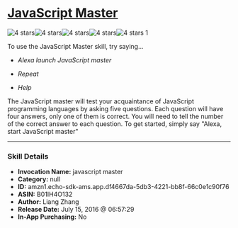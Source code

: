 # [JavaScript Master](http://alexa.amazon.com/#skills/amzn1.echo-sdk-ams.app.df4667da-5db3-4221-bb8f-66c0e1c90f76)
![4 stars](../../images/ic_star_black_18dp_1x.png)![4 stars](../../images/ic_star_black_18dp_1x.png)![4 stars](../../images/ic_star_black_18dp_1x.png)![4 stars](../../images/ic_star_black_18dp_1x.png)![4 stars](../../images/ic_star_border_black_18dp_1x.png) 1

To use the JavaScript Master skill, try saying...

* *Alexa launch JavaScript master*

* *Repeat*

* *Help*

The JavaScript master will test your acquaintance of JavaScript programming languages by asking five questions. Each question will have four answers, only one of them is correct. You will need to tell the number of the correct answer to each question. To get started, simply say "Alexa, start JavaScript master"

***

### Skill Details

* **Invocation Name:** javascript master
* **Category:** null
* **ID:** amzn1.echo-sdk-ams.app.df4667da-5db3-4221-bb8f-66c0e1c90f76
* **ASIN:** B01IH4O132
* **Author:** Liang Zhang
* **Release Date:** July 15, 2016 @ 06:57:29
* **In-App Purchasing:** No
